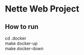 Nette Web Project
=================

How to run
------------
cd .docker  
make docker-up  
make docker-down  
